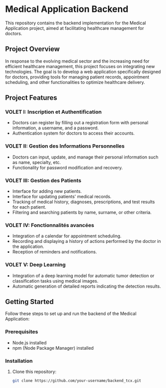# Medical Application Backend

This repository contains the backend implementation for the Medical Application project, aimed at facilitating healthcare management for doctors.

## Project Overview

In response to the evolving medical sector and the increasing need for efficient healthcare management, this project focuses on integrating new technologies. The goal is to develop a web application specifically designed for doctors, providing tools for managing patient records, appointment scheduling, and other functionalities to optimize healthcare delivery.

## Project Features

### VOLET I: Inscription et Authentification

- Doctors can register by filling out a registration form with personal information, a username, and a password.
- Authentication system for doctors to access their accounts.

### VOLET II: Gestion des Informations Personnelles

- Doctors can input, update, and manage their personal information such as name, specialty, etc.
- Functionality for password modification and recovery.

### VOLET III: Gestion des Patients

- Interface for adding new patients.
- Interface for updating patients' medical records.
- Tracking of medical history, diagnoses, prescriptions, and test results for each patient.
- Filtering and searching patients by name, surname, or other criteria.

### VOLET IV: Fonctionnalités avancées

- Integration of a calendar for appointment scheduling.
- Recording and displaying a history of actions performed by the doctor in the application.
- Reception of reminders and notifications.

### VOLET V: Deep Learning

- Integration of a deep learning model for automatic tumor detection or classification tasks using medical images.
- Automatic generation of detailed reports indicating the detection results.

## Getting Started

Follow these steps to set up and run the backend of the Medical Application:

### Prerequisites

- Node.js installed
- npm (Node Package Manager) installed

### Installation

1. Clone this repository:

   ```bash
   git clone https://github.com/your-username/backend_tcx.git
